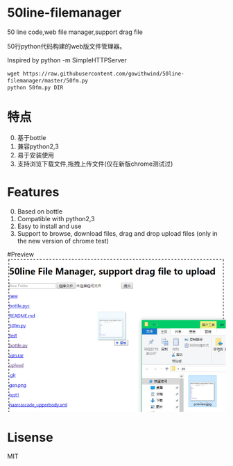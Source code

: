 # 50line-filemanager
50 line code,web file manager,support drag file

50行python代码构建的web版文件管理器。

Inspired by python -m SimpleHTTPServer
```
wget https://raw.githubusercontent.com/gowithwind/50line-filemanager/master/50fm.py
python 50fm.py DIR
```
# 特点
0. 基于bottle
1. 兼容python2,3
2. 易于安装使用
3. 支持浏览下载文件,拖拽上传文件(仅在新版chrome测试过)

# Features
0. Based on bottle
1. Compatible with python2,3
2. Easy to install and use
3. Support to browse, download files, drag and drop upload files (only in the new version of chrome test)

#Preview
![preview](preview.jpg)
# Lisense
MIT
